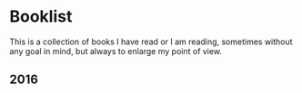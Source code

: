 # Booklist

This is a collection of books I have read or I am reading, sometimes without any goal in mind, but always to enlarge my point of view.

## 2016

[Distributed Control Applications: Guidelines, Design Patterns, and Application Examples with the IEC 61499]:https://github.com/mzonta/booklist/wiki/Distributed-Control-Applications:-Guidelines,-Design-Patterns,-and-Application-Examples-with-the-IEC-61499
